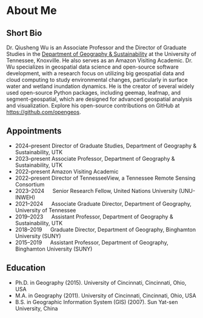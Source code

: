 # About Me

## Short Bio

Dr. Qiusheng Wu is an Associate Professor and the Director of Graduate Studies in the [Department of Geography & Sustainability](https://geography.utk.edu) at the University of Tennessee, Knoxville. He also serves as an Amazon Visiting Academic. Dr. Wu specializes in geospatial data science and open-source software development, with a research focus on utilizing big geospatial data and cloud computing to study environmental changes, particularly in surface water and wetland inundation dynamics. He is the creator of several widely used open-source Python packages, including geemap, leafmap, and segment-geospatial, which are designed for advanced geospatial analysis and visualization. Explore his open-source contributions on GitHub at <https://github.com/opengeos>.

## Appointments

- 2024–present Director of Graduate Studies, Department of Geography & Sustainability, UTK
- 2023–present Associate Professor, Department of Geography & Sustainability, UTK
- 2022–present Amazon Visiting Academic
- 2022–present Director of TennesseeView, a Tennessee Remote Sensing Consortium
- 2023–2024   Senior Research Fellow, United Nations University (UNU-INWEH)
- 2021–2024   Associate Graduate Director, Department of Geography, University of Tennessee
- 2019–2023   Assistant Professor, Department of Geography & Sustainability, UTK
- 2018–2019   Graduate Director, Department of Geography, Binghamton University (SUNY)
- 2015–2019   Assistant Professor, Department of Geography, Binghamton University (SUNY)

## Education

- Ph.D. in Geography (2015). University of Cincinnati, Cincinnati, Ohio, USA
- M.A. in Geography (2011). University of Cincinnati, Cincinnati, Ohio, USA
- B.S. in Geographic Information System (GIS) (2007). Sun Yat-sen University, China
